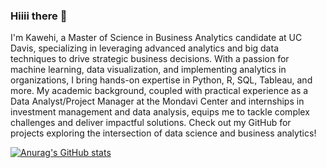 ### Hiiii there 👋

I'm Kawehi, a Master of Science in Business Analytics candidate at UC Davis, specializing in leveraging advanced analytics and big data techniques to drive strategic business decisions. With a passion for machine learning, data visualization, and implementing analytics in organizations, I bring hands-on expertise in Python, R, SQL, Tableau, and more. My academic background, coupled with practical experience as a Data Analyst/Project Manager at the Mondavi Center and internships in investment management and data analysis, equips me to tackle complex challenges and deliver impactful solutions. Check out my GitHub for projects exploring the intersection of data science and business analytics! 

[![Anurag's GitHub stats](https://github-readme-stats.vercel.app/api?username=kawehiw)](https://github.com/anuraghazra/github-readme-stats)

<!--
**KawehiW/KawehiW** is a ✨ _special_ ✨ repository because its `README.md` (this file) appears on your GitHub profile.

Here are some ideas to get you started:

- 🔭 I’m currently working on ...
- 🌱 I’m currently learning ...
- 👯 I’m looking to collaborate on ...
- 🤔 I’m looking for help with ...
- 💬 Ask me about ...
- 📫 How to reach me: ...
- 😄 Pronouns: ...
- ⚡ Fun fact: ...
-->

